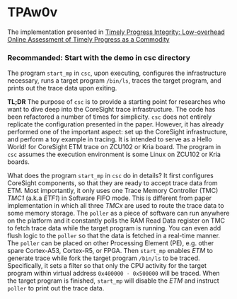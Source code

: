 # TPAw0v
The implementation presented in [Timely Progress Integrity: Low-overhead Online Assessment of Timely Progress as a Commodity](https://drops.dagstuhl.de/entities/document/10.4230/LIPIcs.ECRTS.2023.13)

### Recommanded: Start with the demo in csc directory
The program `start_mp` in `csc`, upon executing, configures the infrastructure necessary, runs a target program `/bin/ls`, traces the target program, and prints out the trace data upon exiting. 

**TL;DR**
The purpose of `csc` is to provide a starting point for researches who want to dive deep into the CoreSight trace infrastructure. The code has been refactored a number of times for simplicity. `csc` does not entirely replicate the configuration presented in the paper. However, it has already performed one of the important aspect: set up the CoreSight infrastructure, and perform a toy example in tracing. It is intended to serve as a Hello World! for CoreSight ETM trace on ZCU102 or Kria board. The program in `csc` assumes the execution environment is some Linux on ZCU102 or Kria boards. 

What does the program `start_mp` in `csc` do in details? It first configures CoreSight components, so that they are ready to accept trace data from ETM. Most importantly, it only uses one Trace Memory Controller (TMC) *TMC1* (a.k.a *ETF1*) in Software FIFO mode. This is different from paper implementation in which all three *TMCx* are used to route the trace data to some memory storage. The `poller` as a piece of software can run anywhere on the platform and it constantly polls the RAM Read Data register on TMC to fetch trace data while the target program is running. You can even add flush logic to the `poller` so that the data is fetched in a real-time manner. The `poller` can be placed on other Processing Element (PE), e.g. other spare Cortex-A53, Cortex-R5, or FPGA. Then `start_mp` enables *ETM* to generate trace while fork the target program `/bin/ls` to be traced. Specifically, it sets a filter so that only the CPU activity for the target program within virtual address `0x400000 - 0x500000` will be traced. When the target program is finished, `start_mp` will disable the *ETM* and instruct `poller` to print out the trace data. 
